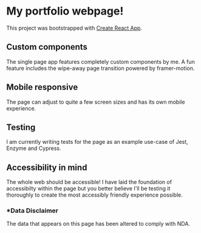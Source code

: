 # My portfolio webpage!

This project was bootstrapped with [Create React App](https://github.com/facebook/create-react-app).

## Custom components

The single page app features completely custom components by me. A fun feature includes the wipe-away page transition powered by framer-motion.

## Mobile responsive

The page can adjust to quite a few screen sizes and has its own mobile experience.

## Testing

I am currently writing tests for the page as an example use-case of Jest, Enzyme and Cypress.

## Accessibility in mind

The whole web should be accessible! I have laid the foundation of accessibilty within the page but you better believe I'll be testing it thoroughly to create the most accessibly friendly experience possible.

### *Data Disclaimer
The data that appears on this page has been altered to comply with NDA.
